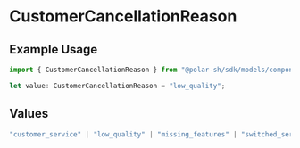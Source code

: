 # CustomerCancellationReason

## Example Usage

```typescript
import { CustomerCancellationReason } from "@polar-sh/sdk/models/components/customercancellationreason.js";

let value: CustomerCancellationReason = "low_quality";
```

## Values

```typescript
"customer_service" | "low_quality" | "missing_features" | "switched_service" | "too_complex" | "too_expensive" | "unused" | "other"
```